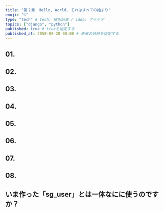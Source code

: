 ```yaml
---
title: "第２章　Hello, World… それはすべての始まり"
emoji: "♋️"
type: "tech" # tech: 技術記事 / idea: アイデア
topics: ["django", "python"]
published: true # trueを指定する
published_at: 2050-08-20 00:00 # 未来の日時を指定する
---
```

## 01. 
## 02. 
## 03. 
## 04.
## 05.
## 06.
## 07. 
## 08. 
## いま作った「sg_user」とは一体なにに使うのですか？